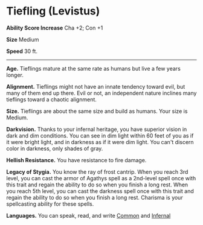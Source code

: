 Tiefling (Levistus)
===================

**Ability Score Increase** Cha +2; Con +1

**Size** Medium

**Speed** 30 ft.

* * *

**Age.** Tieflings mature at the same rate as humans but live a few years longer.  
  
**Alignment.** Tieflings might not have an innate tendency toward evil, but many of them end up there. Evil or not, an independent nature inclines many tieflings toward a chaotic alignment.  
  
**Size.** Tieflings are about the same size and build as humans. Your size is Medium.  
  
**Darkvision.** Thanks to your infernal heritage, you have superior vision in dark and dim conditions. You can see in dim light within 60 feet of you as if it were bright light, and in darkness as if it were dim light. You can't discern color in darkness, only shades of gray.  
  
**Hellish Resistance.** You have resistance to fire damage.  
  
**Legacy of Stygia.** You know the ray of frost cantrip. When you reach 3rd level, you can cast the armor of Agathys spell as a 2nd-level spell once with this trait and regain the ability to do so when you finish a long rest. When you reach 5th level, you can cast the darkness spell once with this trait and regain the ability to do so when you finish a long rest. Charisma is your spellcasting ability for these spells.  
  

**Languages.** You can speak, read, and write [Common](/w/Ecaros-xohoo/a/common-article) and [Infernal](/w/Ecaros-xohoo/a/wicked-article)
